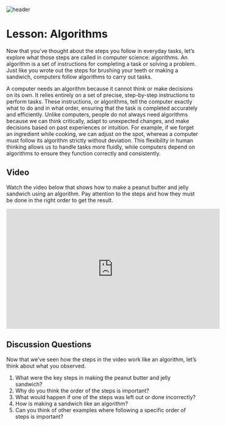 ![header](assets/header.png)

# Lesson: Algorithms

Now that you’ve thought about the steps you follow in everyday tasks, let’s explore what those steps are called in computer science: algorithms. An algorithm is a set of instructions for completing a task or solving a problem. Just like you wrote out the steps for brushing your teeth or making a sandwich, computers follow algorithms to carry out tasks.

A computer needs an algorithm because it cannot think or make decisions on its own. It relies entirely on a set of precise, step-by-step instructions to perform tasks. These instructions, or algorithms, tell the computer exactly what to do and in what order, ensuring that the task is completed accurately and efficiently. Unlike computers, people do not always need algorithms because we can think critically, adapt to unexpected changes, and make decisions based on past experiences or intuition. For example, if we forget an ingredient while cooking, we can adjust on the spot, whereas a computer must follow its algorithm strictly without deviation. This flexibility in human thinking allows us to handle tasks more fluidly, while computers depend on algorithms to ensure they function correctly and consistently.

## Video

Watch the video below that shows how to make a peanut butter and jelly sandwich using an algorithm. Pay attention to the steps and how they must be done in the right order to get the result.

<iframe width="560" height="315" src="https://www.youtube.com/embed/cDA3_5982h8?si=oUvTC51LxYbVHJ_g" title="YouTube video player" frameborder="0" allow="accelerometer; autoplay; clipboard-write; encrypted-media; gyroscope; picture-in-picture; web-share" referrerpolicy="strict-origin-when-cross-origin" allowfullscreen></iframe>

## Discussion Questions

Now that we’ve seen how the steps in the video work like an algorithm, let’s think about what you observed.

1. What were the key steps in making the peanut butter and jelly sandwich?
2. Why do you think the order of the steps is important?
3. What would happen if one of the steps was left out or done incorrectly?
4. How is making a sandwich like an algorithm?
5. Can you think of other examples where following a specific order of steps is important?